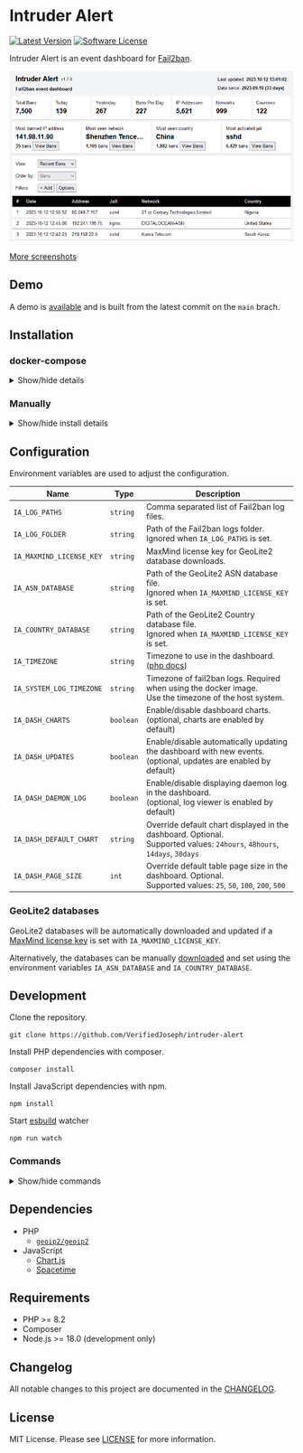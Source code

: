 # Intruder Alert

[![Latest Version](https://img.shields.io/github/release/VerifiedJoseph/intruder-alert.svg?style=flat-square)](https://github.com/VerifiedJoseph/intruder-alert/releases/latest)
[![Software License](https://img.shields.io/badge/license-MIT-brightgreen.svg?style=flat-square)](LICENSE)

Intruder Alert is an event dashboard for [Fail2ban](https://github.com/fail2ban/fail2ban).

![screenshot](screenshots/screenshot_readme.png)

[More screenshots](./docs/screenshots.md)

## Demo

A demo is [available](https://verifiedjoseph.github.io/intruder-alert/demo/) and is built from the latest commit on the `main` brach.

## Installation

### docker-compose

<details>
<summary>Show/hide details</summary>

```yaml
version: '3'

services:
  app:
    image: ghcr.io/verifiedjoseph/intruder-alert:1.19.0
    container_name: intruder-alert
    environment:
      - IA_TIMEZONE=Europe/London
      - IA_SYSTEM_LOG_TIMEZONE=UTC
      - IA_MAXMIND_LICENSE_KEY=
      - IA_LOG_FOLDER=/app/backend/data/logs
    volumes:
      - path/to/fail2ban.log:/app/backend/data/logs/fail2ban.log:ro
      - path/to/fail2ban.log.1:/app/backend/data/logs/fail2ban.log.1:ro
      - path/to/fail2ban.log.2.gz:/app/backend/data/logs/fail2ban.log.2.gz:ro
      - path/to/fail2ban.log.3.gz:/app/backend/data/logs/fail2ban.log.3.gz:ro
      - path/to/fail2ban.log.4.gz:/app/backend/data/logs/fail2ban.log.4.gz:ro
    ports:
      - '127.0.0.1:8080:8080'
    security_opt:
      - no-new-privileges:true
```

</details>

### Manually

<details>
<summary>Show/hide install details</summary>

1) Download the [latest release](https://github.com/VerifiedJoseph/intruder-alert/releases/latest) to your web server and extract the zip archive.

2) Configure the application using `backend/config.php` copied from [`backend/config.example.php`](backend/config.example.php).

	```
	cp backend/config.example.php backend/config.php
	```

3) Create a scheduled task with cron (below) or similar that runs `backend\cron.php` at least once an hour.

	```
	1 * * * * php path/to/intruder-alert/backend/cron.php
	```

**Notes**

The backend folder does not need to be reachable in the browser and access should blocked. 

The scheduled task needs to run as root or a user with permission to read the fail2ban logs.
</details>

## Configuration

Environment variables are used to adjust the configuration.

| Name                     | Type      | Description                                                                                              |
| ------------------------ | --------- | -------------------------------------------------------------------------------------------------------- |
| `IA_LOG_PATHS`           | `string`  | Comma separated list of Fail2ban log files.                                                              |
| `IA_LOG_FOLDER`          | `string`  | Path of the Fail2ban logs folder. <br> Ignored when `IA_LOG_PATHS` is set.                               |
| `IA_MAXMIND_LICENSE_KEY` | `string`  | MaxMind license key for GeoLite2 database downloads.                                                     |
| `IA_ASN_DATABASE`        | `string`  | Path of the GeoLite2 ASN database file. <br> Ignored when `IA_MAXMIND_LICENSE_KEY` is set.               |
| `IA_COUNTRY_DATABASE`    | `string`  | Path of the GeoLite2 Country database file. <br> Ignored when `IA_MAXMIND_LICENSE_KEY` is set.           |
| `IA_TIMEZONE`            | `string`  | Timezone to use in the dashboard. ([php docs](https://www.php.net/manual/en/timezones.php))              |
| `IA_SYSTEM_LOG_TIMEZONE` | `string`  | Timezone of fail2ban logs. Required when using the docker image.<br>Use the timezone of the host system. |
| `IA_DASH_CHARTS`         | `boolean` | Enable/disable dashboard charts. <br> (optional, charts are enabled by default)                          |
| `IA_DASH_UPDATES`        | `boolean` | Enable/disable automatically updating the dashboard with new events. (optional, updates are enabled by default) |
| `IA_DASH_DAEMON_LOG`     | `boolean` | Enable/disable displaying daemon log in the dashboard. <br> (optional, log viewer is enabled by default) |
| `IA_DASH_DEFAULT_CHART`  | `string`  | Override default chart displayed in the dashboard. Optional. <br> Supported values: `24hours`, `48hours`, `14days`, `30days` |
| `IA_DASH_PAGE_SIZE`      | `int`     | Override default table page size in the dashboard. Optional. <br> Supported values: `25`, `50`, `100`, `200`, `500` |

### GeoLite2 databases

GeoLite2 databases will be automatically downloaded and updated if a [MaxMind license key](https://support.maxmind.com/hc/en-us/articles/4407111582235-Generate-a-License-Key) is set with `IA_MAXMIND_LICENSE_KEY`.

Alternatively, the databases can be manually [downloaded](https://dev.maxmind.com/geoip/geolite2-free-geolocation-data?lang=en) and set using the environment variables `IA_ASN_DATABASE` and `IA_COUNTRY_DATABASE`.

## Development

Clone the repository.

```
git clone https://github.com/VerifiedJoseph/intruder-alert
```

Install PHP dependencies with composer.

```
composer install
```

Install JavaScript dependencies with npm.

```
npm install
```

Start [esbuild](https://esbuild.github.io/) watcher

```
npm run watch
```

### Commands

<details>
<summary>Show/hide commands</summary>

Lint code:
```
composer lint
npm run lint
```

Fix code:
```
composer fix
npm run fix
```

Build code:
```
npm run build
```

Live code build:
```
npm run watch
```

Test code:
```
composer test
```

</details>

## Dependencies

- PHP
	- [`geoip2/geoip2`](https://github.com/maxmind/GeoIP2-php)
- JavaScript
	- [Chart.js](https://github.com/chartjs/Chart.js/)
	- [Spacetime](https://github.com/spencermountain/spacetime)

## Requirements

- PHP >= 8.2
- Composer
- Node.js >= 18.0 (development only)

## Changelog

All notable changes to this project are documented in the [CHANGELOG](CHANGELOG.md).

## License

MIT License. Please see [LICENSE](LICENSE) for more information.
